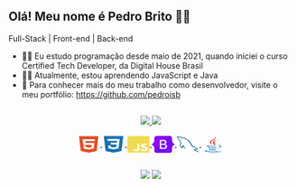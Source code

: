## Olá! Meu nome é Pedro Brito 🖖🏻

Full-Stack | Front-end | Back-end 

- 🐱‍🏍 Eu estudo programação desde maio de 2021, quando iniciei o curso Certified Tech Developer, da Digital House Brasil
- 🐱‍💻 Atualmente, estou aprendendo JavaScript e Java 
- 👀 Para conhecer mais do meu trabalho como desenvolvedor, visite o meu portfólio: https://github.com/pedroisb

##

<div align="center">
  <a href="https://github.com/pedroisb">
  <img height="180em" src="https://github-readme-stats.vercel.app/api?username=pedroisb&show_icons=true&theme=nightowl&include_all_commits=true&count_private=true"/>
  <img height="180em" src="https://github-readme-stats.vercel.app/api/top-langs/?username=pedroisb&layout=compact&langs_count=7&theme=nightowl"/>
</div>

<div align="center" style="display: inline_block"><br>
  <img align="center" alt="Pedro-HTML" height="30" width="40" src="https://raw.githubusercontent.com/devicons/devicon/master/icons/html5/html5-plain.svg">
  <img align="center" alt="Pedro-CSS" height="30" width="40" src="https://raw.githubusercontent.com/devicons/devicon/master/icons/css3/css3-plain.svg">
  <img align="center" alt="Pedro-JS" height="30" width="40" src="https://raw.githubusercontent.com/devicons/devicon/master/icons/javascript/javascript-plain.svg">
  <img align="center" alt="Pedro-Bootstrap" height="30" width="40" src="https://raw.githubusercontent.com/devicons/devicon/master/icons/bootstrap/bootstrap-original.svg">
  <img align="center" alt="Pedro-SQL" height="30" width="40" src="https://raw.githubusercontent.com/devicons/devicon/master/icons/mysql/mysql-original.svg">
  <img align="center" alt="Pedro-Java" height="30" width="40" src="https://raw.githubusercontent.com/devicons/devicon/master/icons/java/java-original.svg">
</div>
  
##
  
<div align="center">
   <a href="https://www.linkedin.com/in/pedrobrito28/" target="_blank"><img src="https://img.shields.io/badge/-LinkedIn-%230077B5?style=for-the-badge&logo=linkedin&logoColor=white" target="_blank"></a> 
  <a href = "mailto:pedroisb28@gmail.com"><img src="https://img.shields.io/badge/Gmail-D14836?style=for-the-badge&logo=gmail&logoColor=white" target="_blank"></a>
</div>
